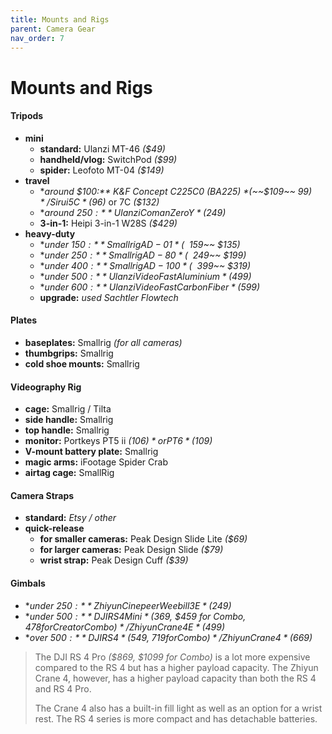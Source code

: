 ```yaml
---
title: Mounts and Rigs
parent: Camera Gear
nav_order: 7
---
```

# Mounts and Rigs

#### Tripods

- **mini** 
	- **standard:** Ulanzi MT-46 *($49)*
	- **handheld/vlog:** SwitchPod *($99)*
	- **spider:** Leofoto MT-04 *($149)*
- **travel** 
	- **around $100:** K&F Concept C225C0 (BA225) *(~~$109~~ $99)* / Sirui 5C *($96)* or 7C *($132)*
	- **around $250:** Ulanzi Coman Zero Y *($249)*
	- **3-in-1:** Heipi 3-in-1 W28S *($429)*
- **heavy-duty** 
	- **under $150:** Smallrig AD-01 *(~~$159~~ $135)*
	- **under $250:** Smallrig AD-80 *(~~$249~~ $199)*
	- **under $400:** Smallrig AD-100 *(~~$399~~ $319)*
	- **under $500:** Ulanzi VideoFast Aluminium *($499)*
	- **under $600:** Ulanzi VideoFast Carbon Fiber *($599)*
	- **upgrade:** *used Sachtler Flowtech* 

#### Plates

- **baseplates:** Smallrig *(for all cameras)*
- **thumbgrips:** Smallrig
- **cold shoe mounts:** Smallrig

#### Videography Rig

- **cage:** Smallrig / Tilta
- **side handle:** Smallrig
- **top handle:** Smallrig
- **monitor:** Portkeys PT5 ii *($106)* or PT6 *($109)*
- **V-mount battery plate:** Smallrig
- **magic arms:** iFootage Spider Crab
- **airtag cage:** SmallRig

#### Camera Straps

- **standard:** *Etsy / other*
- **quick-release**
	- **for smaller cameras:** Peak Design Slide Lite *($69)*
	- **for larger cameras:** Peak Design Slide *($79)*
	- **wrist strap:** Peak Design Cuff *($39)*

#### Gimbals

- **under $250:** Zhiyun Cinepeer Weebill 3E *($249)*
- **under $500:** DJI RS 4 Mini *($369, $459 for Combo, $478 for Creator Combo)* / Zhiyun Crane 4E *($499)*
- **over $500:** DJI RS 4 *($549, $719 for Combo)* / Zhiyun Crane 4 *($669)* 

> The DJI RS 4 Pro *($869, $1099 for Combo)* is a lot more expensive compared to the RS 4 but has a higher payload capacity. The Zhiyun Crane 4, however, has a higher payload capacity than both the RS 4 and RS 4 Pro. 
> 
> The Crane 4 also has a built-in fill light as well as an option for a wrist rest. The RS 4 series is more compact and has detachable batteries.
